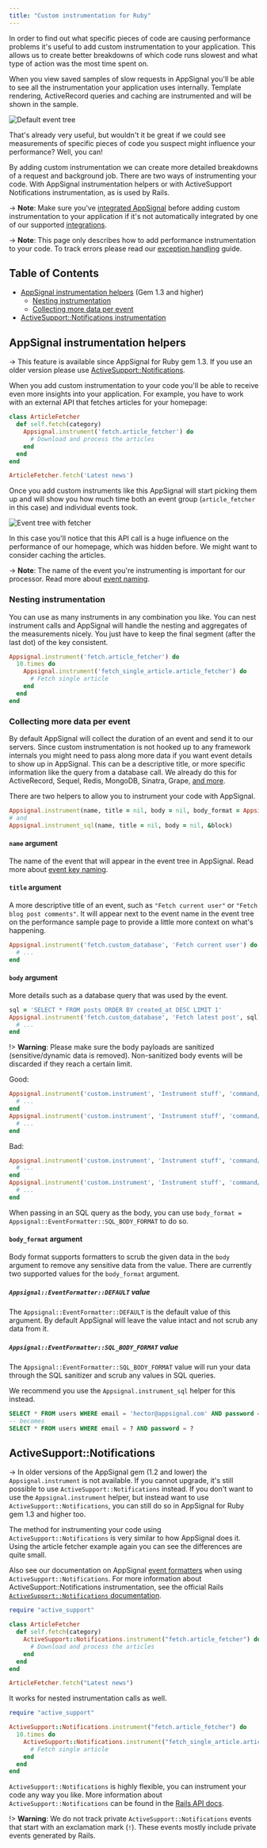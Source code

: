```yaml
---
title: "Custom instrumentation for Ruby"
---
```


In order to find out what specific pieces of code are causing performance
problems it's useful to add custom instrumentation to your application. This
allows us to create better breakdowns of which code runs slowest and what type
of action was the most time spent on.

When you view saved samples of slow requests in AppSignal you'll be able
to see all the instrumentation your application uses internally.
Template rendering, ActiveRecord queries and caching are instrumented and
will be shown in the sample.

![Default event tree](/assets/images/screenshots/app_performance_sample_timeline_1.png)

That's already very useful, but wouldn't it be great if we could see
measurements of specific pieces of code you suspect might influence your
performance? Well, you can!

By adding custom instrumentation we can create more detailed breakdowns of a
request and background job. There are two ways of instrumenting your code. With
AppSignal instrumentation helpers or with ActiveSupport Notifications
instrumentation, as is used by Rails.

-> **Note**: Make sure you've [integrated
   AppSignal](/ruby/instrumentation/integrating-appsignal.html) before adding
   custom instrumentation to your application if it's not automatically
   integrated by one of our supported
   [integrations](/ruby/integrations/index.html).

-> **Note**: This page only describes how to add performance instrumentation to
   your code. To track errors please read our
   [exception handling](/ruby/instrumentation/exception-handling.html) guide.

## Table of Contents

- [AppSignal instrumentation helpers](#appsignal-instrumentation-helpers) (Gem 1.3 and higher)
  - [Nesting instrumentation](#nesting-instrumentation)
  - [Collecting more data per event](#collecting-more-data-per-event)
- [ActiveSupport::Notifications instrumentation](#activesupport-notifications)

## AppSignal instrumentation helpers

-> This feature is available since AppSignal for Ruby gem 1.3. If you use an
   older version please use
   [ActiveSupport::Notifications](#activesupport-notifications).

When you add custom instrumentation to your code you'll be able to receive even
more insights into your application. For example, you have to work with an
external API that fetches articles for your homepage:

```ruby
class ArticleFetcher
  def self.fetch(category)
    Appsignal.instrument('fetch.article_fetcher') do
      # Download and process the articles
    end
  end
end

ArticleFetcher.fetch('Latest news')
```

Once you add custom instruments like this AppSignal will start picking them up
and will show you how much time both an event group (`article_fetcher` in this
case) and individual events took.

![Event tree with fetcher](/assets/images/screenshots/app_performance_sample_timeline_2.png)

In this case you'll notice that this API call is a huge influence on the
performance of our homepage, which was hidden before. We might want to consider
caching the articles.

-> **Note**: The name of the event you're instrumenting is important for our
   processor. Read more about [event naming](/api/event-names.html).

### Nesting instrumentation

You can use as many instruments in any combination you like. You can
nest instrument calls and AppSignal will handle the nesting and aggregates of
the measurements nicely. You just have to keep the final segment (after the last
dot) of the key consistent.

```ruby
Appsignal.instrument('fetch.article_fetcher') do
  10.times do
    Appsignal.instrument('fetch_single_article.article_fetcher') do
      # Fetch single article
    end
  end
end
```

### Collecting more data per event

By default AppSignal will collect the duration of an event and send it to our
servers. Since custom instrumentation is not hooked up to any framework
internals you might need to pass along more data if you want event details to
show up in AppSignal. This can be a descriptive title, or more specific
information like the query from a database call. We already do this for
ActiveRecord, Sequel, Redis, MongoDB, Sinatra, Grape,
[and more](/ruby/integrations).

There are two helpers to allow you to instrument your code with AppSignal.

```ruby
Appsignal.instrument(name, title = nil, body = nil, body_format = Appsignal::EventFormatter::DEFAULT, &block)
# and
Appsignal.instrument_sql(name, title = nil, body = nil, &block)
```

#### `name` argument

The name of the event that will appear in the event tree in AppSignal.
Read more about [event key naming](/api/event-names.html).

#### `title` argument

A more descriptive title of an event, such as `"Fetch current user"` or `"Fetch
blog post comments"`. It will appear next to the event name in the event tree
on the performance sample page to provide a little more context on what's
happening.

```ruby
Appsignal.instrument('fetch.custom_database', 'Fetch current user') do
  # ...
end
```

#### `body` argument

More details such as a database query that was used by the event.

```ruby
sql = 'SELECT * FROM posts ORDER BY created_at DESC LIMIT 1'
Appsignal.instrument('fetch.custom_database', 'Fetch latest post', sql) do
  # ...
end
```

!> **Warning**: Please make sure the body payloads are sanitized (sensitive/dynamic data is removed). Non-sanitized body events will be discarded if they reach a certain limit.

Good:

```ruby
Appsignal.instrument('custom.instrument', 'Instrument stuff', 'command/dynamic/?') do
  # ...
end
Appsignal.instrument('custom.instrument', 'Instrument stuff', 'command/dynamic/?') do
  # ...
end
```

Bad:

```ruby
Appsignal.instrument('custom.instrument', 'Instrument stuff', 'command/dynamic/123') do
  # ...
end
Appsignal.instrument('custom.instrument', 'Instrument stuff', 'command/dynamic/234') do
  # ...
end
```

When passing in an SQL query as the body, you can use `body_format =
Appsignal::EventFormatter::SQL_BODY_FORMAT` to do so.

#### `body_format` argument

Body format supports formatters to scrub the given data in the `body` argument
to remove any sensitive data from the value. There are currently two supported
values for the `body_format` argument.

##### `Appsignal::EventFormatter::DEFAULT` value

The `Appsignal::EventFormatter::DEFAULT`  is the default value of this
argument. By default AppSignal will leave the value intact and not scrub any
data from it.

##### `Appsignal::EventFormatter::SQL_BODY_FORMAT` value

The `Appsignal::EventFormatter::SQL_BODY_FORMAT` value will run your data
through the SQL sanitizer and scrub any values in SQL queries.

We recommend you use the `Appsignal.instrument_sql` helper for this instead.

```sql
SELECT * FROM users WHERE email = 'hector@appsignal.com' AND password = 'iamabot'
-- becomes
SELECT * FROM users WHERE email = ? AND password = ?
```

## ActiveSupport::Notifications

-> In older versions of the AppSignal gem (1.2 and lower) the
   `Appsignal.instrument` is not available. If you cannot upgrade, it's still
   possible to use `ActiveSupport::Notifications` instead.
   If you don't want to use the `Appsignal.instrument` helper, but instead want to
   use `ActiveSupport::Notifications`, you can still do so in AppSignal for Ruby
   gem 1.3 and higher too.

The method for instrumenting your code using `ActiveSupport::Notifications`
is very similar to how AppSignal does it. Using the article fetcher example
again you can see the differences are quite small.

Also see our documentation on AppSignal [event formatters](event-formatters.html) when using `ActiveSupport::Notifications`.
For more information about ActiveSupport::Notifications instrumentation, see the official Rails [`ActiveSupport::Notifications` documentation](http://api.rubyonrails.org/classes/ActiveSupport/Notifications.html).

```ruby
require "active_support"

class ArticleFetcher
  def self.fetch(category)
    ActiveSupport::Notifications.instrument("fetch.article_fetcher") do
      # Download and process the articles
    end
  end
end

ArticleFetcher.fetch("Latest news")
```

It works for nested instrumentation calls as well.

```ruby
require "active_support"

ActiveSupport::Notifications.instrument("fetch.article_fetcher") do
  10.times do
    ActiveSupport::Notifications.instrument("fetch_single_article.article_fetcher") do
      # Fetch single article
    end
  end
end
```

`ActiveSupport::Notifications` is highly flexible, you can instrument your code
any way you like. More information about `ActiveSupport::Notifications` can be
found in the
[Rails API docs](http://api.rubyonrails.org/classes/ActiveSupport/Notifications.html).

!> **Warning**: We do not track private `ActiveSupport::Notifications` events
   that start with an exclamation mark (`!`). These events mostly include
   private events generated by Rails.
